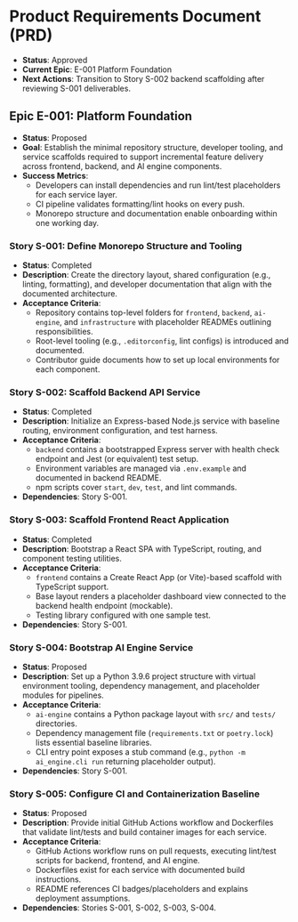 # Product Requirements Document (PRD)

- **Status**: Approved
- **Current Epic**: E-001 Platform Foundation
- **Next Actions**: Transition to Story S-002 backend scaffolding after reviewing S-001 deliverables.

## Epic E-001: Platform Foundation

- **Status**: Proposed
- **Goal**: Establish the minimal repository structure, developer tooling, and service scaffolds required to support incremental feature delivery across frontend, backend, and AI engine components.
- **Success Metrics**:
  - Developers can install dependencies and run lint/test placeholders for each service layer.
  - CI pipeline validates formatting/lint hooks on every push.
  - Monorepo structure and documentation enable onboarding within one working day.

### Story S-001: Define Monorepo Structure and Tooling

- **Status**: Completed
- **Description**: Create the directory layout, shared configuration (e.g., linting, formatting), and developer documentation that align with the documented architecture.
- **Acceptance Criteria**:
  - Repository contains top-level folders for `frontend`, `backend`, `ai-engine`, and `infrastructure` with placeholder READMEs outlining responsibilities.
  - Root-level tooling (e.g., `.editorconfig`, lint configs) is introduced and documented.
  - Contributor guide documents how to set up local environments for each component.

### Story S-002: Scaffold Backend API Service

- **Status**: Completed
- **Description**: Initialize an Express-based Node.js service with baseline routing, environment configuration, and test harness.
- **Acceptance Criteria**:
  - `backend` contains a bootstrapped Express server with health check endpoint and Jest (or equivalent) test setup.
  - Environment variables are managed via `.env.example` and documented in backend README.
  - npm scripts cover `start`, `dev`, `test`, and lint commands.
- **Dependencies**: Story S-001.

### Story S-003: Scaffold Frontend React Application

- **Status**: Completed
- **Description**: Bootstrap a React SPA with TypeScript, routing, and component testing utilities.
- **Acceptance Criteria**:
  - `frontend` contains a Create React App (or Vite)-based scaffold with TypeScript support.
  - Base layout renders a placeholder dashboard view connected to the backend health endpoint (mockable).
  - Testing library configured with one sample test.
- **Dependencies**: Story S-001.

### Story S-004: Bootstrap AI Engine Service

- **Status**: Proposed
- **Description**: Set up a Python 3.9.6 project structure with virtual environment tooling, dependency management, and placeholder modules for pipelines.
- **Acceptance Criteria**:
  - `ai-engine` contains a Python package layout with `src/` and `tests/` directories.
  - Dependency management file (`requirements.txt` or `poetry.lock`) lists essential baseline libraries.
  - CLI entry point exposes a stub command (e.g., `python -m ai_engine.cli run` returning placeholder output).
- **Dependencies**: Story S-001.

### Story S-005: Configure CI and Containerization Baseline

- **Status**: Proposed
- **Description**: Provide initial GitHub Actions workflow and Dockerfiles that validate lint/tests and build container images for each service.
- **Acceptance Criteria**:
  - GitHub Actions workflow runs on pull requests, executing lint/test scripts for backend, frontend, and AI engine.
  - Dockerfiles exist for each service with documented build instructions.
  - README references CI badges/placeholders and explains deployment assumptions.
- **Dependencies**: Stories S-001, S-002, S-003, S-004.
